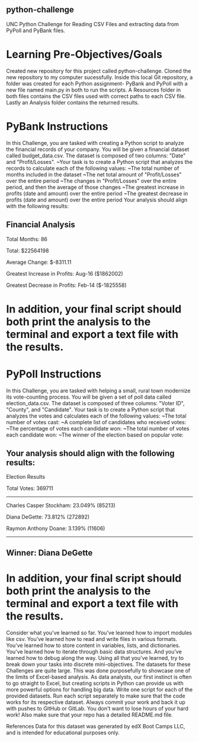 ## python-challenge
UNC Python Challenge for Reading CSV Files and extracting data from PyPoll and PyBank files.

# Learning Pre-Objectives/Goals
Created new repository for this project called python-challenge.
Cloned the new repository to my computer sucessfully.
Inside this local Git repository, a folder was created for each Python assignment- PyBank and PyPoll with a new file named main.py
in both to run the scripts.
A Resources folder in both files contains the CSV files used with correct paths to each CSV file.
Lastly an Analysis folder contains the returned results.



# PyBank Instructions
In this Challenge, you are tasked with creating a Python script to analyze the financial records of your company. 
You will be given a financial dataset called budget_data.csv. 
The dataset is composed of two columns: "Date" and "Profit/Losses".
~Your task is to create a Python script that analyzes the records to calculate each of the following values:
~The total number of months included in the dataset
~The net total amount of "Profit/Losses" over the entire period
~The changes in "Profit/Losses" over the entire period, and then the average of those changes
~The greatest increase in profits (date and amount) over the entire period
~The greatest decrease in profits (date and amount) over the entire period
Your analysis should align with the following results:

Financial Analysis
----------------------------
Total Months: 86

Total: $22564198 

Average Change: $-8311.11 

Greatest Increase in Profits: Aug-16 ($1862002) 

Greatest Decrease in Profits: Feb-14 ($-1825558) 

#  In addition, your final script should both print the analysis to the terminal and export a text file with the results.



# PyPoll Instructions
In this Challenge, you are tasked with helping a small, rural town modernize its vote-counting process.
You will be given a set of poll data called election_data.csv. 
The dataset is composed of three columns: 
"Voter ID", "County", and "Candidate". 
Your task is to create a Python script that analyzes the votes and calculates each of the following values:
~The total number of votes cast:
~A complete list of candidates who received votes:
~The percentage of votes each candidate won:
~The total number of votes each candidate won:
~The winner of the election based on popular vote:


Your analysis should align with the following results:
-------------------------
Election Results

Total Votes: 369711

-------------------------
Charles Casper Stockham: 23.049% (85213)

Diana DeGette: 73.812% (272892)

Raymon Anthony Doane: 3.139% (11606)

-------------------------

Winner: Diana DeGette
-------------------------

# In addition, your final script should both print the analysis to the terminal and export a text file with the results.

Consider what you've learned so far. You've learned how to import modules like csv. You’ve learned how to read and write 
files in various formats. You’ve learned how to store content in variables, lists, and dictionaries. 
You’ve learned how to iterate through basic data structures. And you’ve learned how to debug along the way.
Using all that you've learned, try to break down your tasks into discrete mini-objectives.
The datasets for these Challenges are quite large. This was done purposefully to showcase one of the limits of Excel-based analysis. 
As data analysts, our first instinct is often to go straight to Excel, but creating scripts in Python can provide us with more powerful options for handling big data.
Write one script for each of the provided datasets. Run each script separately to make sure that the code works for its 
respective dataset.
Always commit your work and back it up with pushes to GitHub or GitLab. You don't want to lose hours of your hard work! Also make sure that your repo has a detailed README.md file.

References
Data for this dataset was generated by edX Boot Camps LLC, and is intended for educational purposes only.
